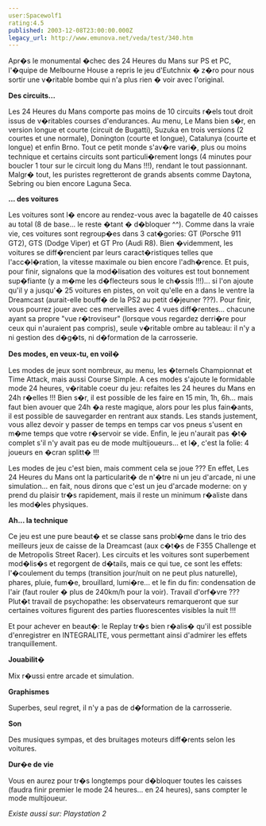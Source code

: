 ```yaml
---
user:Spacewolf1
rating:4.5
published: 2003-12-08T23:00:00.000Z
legacy_url: http://www.emunova.net/veda/test/340.htm
---
```

Apr�s le monumental �chec des 24 Heures du Mans sur PS et PC, l'�quipe de Melbourne House a repris le jeu d'Eutchnix � z�ro pour nous sortir une v�ritable bombe qui n'a plus rien � voir avec l'original.  

  

**Des circuits...**  

Les 24 Heures du Mans comporte pas moins de 10 circuits r�els tout droit issus de v�ritables courses d'endurances. Au menu, Le Mans bien s�r, en version longue et courte (circuit de Bugatti), Suzuka en trois versions (2 courtes et une normale), Donington (courte et longue), Catalunya (courte et longue) et enfin Brno. Tout ce petit monde s'av�re vari�, plus ou moins technique et certains circuits sont particuli�rement longs (4 minutes pour boucler 1 tour sur le circuit long du Mans !!!), rendant le tout passionnant. Malgr� tout, les puristes regretteront de grands absents comme Daytona, Sebring ou bien encore Laguna Seca.  

  

**... des voitures**  

Les voitures sont l� encore au rendez-vous avec la bagatelle de 40 caisses au total (8 de base... le reste �tant � d�bloquer ^^). Comme dans la vraie vie, ces voitures sont regroup�es dans 3 cat�gories: GT (Porsche 911 GT2), GTS (Dodge Viper) et GT Pro (Audi R8). Bien �videmment, les voitures se diff�rencient par leurs caract�ristiques telles que l'acc�l�ration, la vitesse maximale ou bien encore l'adh�rence. Et puis, pour finir, signalons que la mod�lisation des voitures est tout bonnement sup�fiante (y a m�me les d�flecteurs sous le ch�ssis !!!)... si l'on ajoute qu'il y a jusqu'� 25 voitures en pistes, on voit qu'elle en a dans le ventre la Dreamcast (aurait-elle bouff� de la PS2 au petit d�jeuner ???). Pour finir, vous pourrez jouer avec ces merveilles avec 4 vues diff�rentes... chacune ayant sa propre "vue r�troviseur" (lorsque vous regardez derri�re pour ceux qui n'auraient pas compris), seule v�ritable ombre au tableau: il n'y a ni gestion des d�g�ts, ni d�formation de la carrosserie.  

  

**Des modes, en veux-tu, en voil�**  

Les modes de jeux sont nombreux, au menu, les �ternels Championnat et Time Attack, mais aussi Course Simple. A ces modes s'ajoute le formidable mode 24 heures, v�ritable coeur du jeu: refaites les 24 heures du Mans en 24h r�elles !!! Bien s�r, il est possible de les faire en 15 min, 1h, 6h... mais faut bien avouer que 24h �a reste magique, alors pour les plus fain�ants, il est possible de sauvegarder en rentrant aux stands. Les stands justement, vous allez devoir y passer de temps en temps car vos pneus s'usent en m�me temps que votre r�servoir se vide. Enfin, le jeu n'aurait pas �t� complet s'il n'y avait pas eu de mode multijoueurs... et l�, c'est la folie: 4 joueurs en �cran splitt� !!!  

Les modes de jeu c'est bien, mais comment cela se joue ??? En effet, Les 24 Heures du Mans ont la particularit� de n'�tre ni un jeu d'arcade, ni une simulation... en fait, nous dirons que c'est un jeu d'arcade moderne: on y prend du plaisir tr�s rapidement, mais il reste un minimum r�aliste dans les mod�les physiques.  

  

**Ah... la technique**  

Ce jeu est une pure beaut� et se classe sans probl�me dans le trio des meilleurs jeux de caisse de la Dreamcast (aux c�t�s de F355 Challenge et de Metropolis Street Racer). Les circuits et les voitures sont superbement mod�lis�s et regorgent de d�tails, mais ce qui tue, ce sont les effets: l'�coulement du temps (transition jour/nuit on ne peut plus naturelle), phares, pluie, fum�e, brouillard, lumi�re... et le fin du fin: condensation de l'air (faut rouler � plus de 240km/h pour la voir). Travail d'orf�vre ??? Plut�t travail de psychopathe: les observateurs remarqueront que sur certaines voitures figurent des parties fluorescentes visibles la nuit !!!  

Et pour achever en beaut�: le Replay tr�s bien r�alis� qu'il est possible d'enregistrer en INTEGRALITE, vous permettant ainsi d'admirer les effets tranquillement.  

  

  

**Jouabilit�**  

Mix r�ussi entre arcade et simulation.  

**Graphismes**  

Superbes, seul regret, il n'y a pas de d�formation de la carrosserie.  

**Son**  

Des musiques sympas, et des bruitages moteurs diff�rents selon les voitures.  

**Dur�e de vie**  

Vous en aurez pour tr�s longtemps pour d�bloquer toutes les caisses (faudra finir premier le mode 24 heures... en 24 heures), sans compter le mode multijoueur.  

  

_Existe aussi sur:_ _Playstation 2_